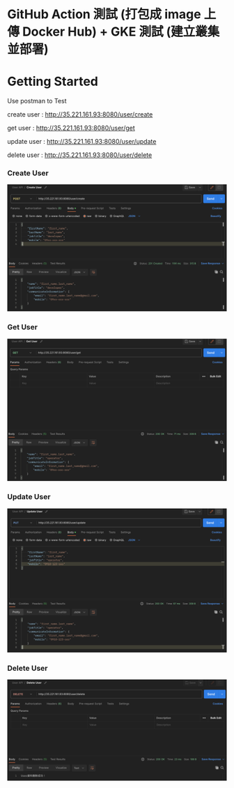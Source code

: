 # GitHub Action 測試 (打包成 image 上傳 Docker Hub) + GKE 測試 (建立叢集並部署)

# Getting Started
Use postman to Test

create user : http://35.221.161.93:8080/user/create

get user : http://35.221.161.93:8080/user/get

update user : http://35.221.161.93:8080/user/update

delete user : http://35.221.161.93:8080/user/delete 

### Create User
![create.png](create.png)

### Get User
![get.png](get.png)

### Update User
![update.png](update.png)

### Delete User
![deleteuser.png](deleteuser.png)
